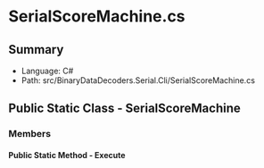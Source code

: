 ﻿# SerialScoreMachine.cs

## Summary

* Language: C#
* Path: src/BinaryDataDecoders.Serial.Cli/SerialScoreMachine.cs

## Public Static Class - SerialScoreMachine

### Members

#### Public Static Method - Execute


